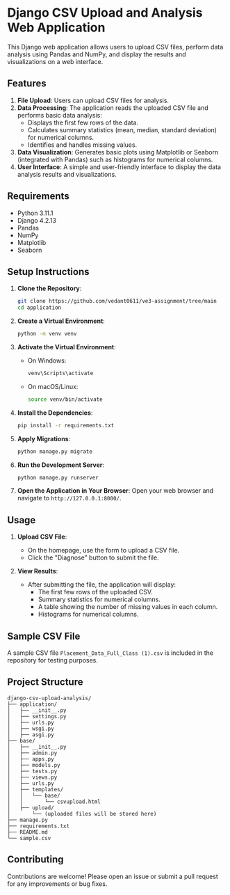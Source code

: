 # Django CSV Upload and Analysis Web Application

This Django web application allows users to upload CSV files, perform data analysis using Pandas and NumPy, and display the results and visualizations on a web interface.

## Features

1. **File Upload**: Users can upload CSV files for analysis.
2. **Data Processing**: The application reads the uploaded CSV file and performs basic data analysis:
   - Displays the first few rows of the data.
   - Calculates summary statistics (mean, median, standard deviation) for numerical columns.
   - Identifies and handles missing values.
3. **Data Visualization**: Generates basic plots using Matplotlib or Seaborn (integrated with Pandas) such as histograms for numerical columns.
4. **User Interface**: A simple and user-friendly interface to display the data analysis results and visualizations.

## Requirements

- Python  3.11.1
- Django  	4.2.13
- Pandas
- NumPy
- Matplotlib
- Seaborn

## Setup Instructions

1. **Clone the Repository**:
    ```bash
    git clone https://github.com/vedant0611/ve3-assignment/tree/main
    cd application
    ```

2. **Create a Virtual Environment**:
    ```bash
    python -m venv venv
    ```

3. **Activate the Virtual Environment**:
    - On Windows:
        ```bash
        venv\Scripts\activate
        ```
    - On macOS/Linux:
        ```bash
        source venv/bin/activate
        ```

4. **Install the Dependencies**:
    ```bash
    pip install -r requirements.txt
    ```

5. **Apply Migrations**:
    ```bash
    python manage.py migrate
    ```

6. **Run the Development Server**:
    ```bash
    python manage.py runserver
    ```

7. **Open the Application in Your Browser**:
    Open your web browser and navigate to `http://127.0.0.1:8000/`.

## Usage

1. **Upload CSV File**:
    - On the homepage, use the form to upload a CSV file.
    - Click the "Diagnose" button to submit the file.

2. **View Results**:
    - After submitting the file, the application will display:
      - The first few rows of the uploaded CSV.
      - Summary statistics for numerical columns.
      - A table showing the number of missing values in each column.
      - Histograms for numerical columns.

## Sample CSV File

A sample CSV file `Placement_Data_Full_Class (1).csv` is included in the repository for testing purposes.

## Project Structure

```
django-csv-upload-analysis/
├── application/
│   ├── __init__.py
│   ├── settings.py
│   ├── urls.py
│   ├── wsgi.py
│   ├── asgi.py
├── base/
│   ├── __init__.py
│   ├── admin.py
│   ├── apps.py
│   ├── models.py
│   ├── tests.py
│   ├── views.py
│   ├── urls.py
│   ├── templates/
│   │   └── base/
│   │       └── csvupload.html
│   ├── upload/
│       └── (uploaded files will be stored here)
├── manage.py
├── requirements.txt
├── README.md
└── sample.csv
```

## Contributing

Contributions are welcome! Please open an issue or submit a pull request for any improvements or bug fixes.

